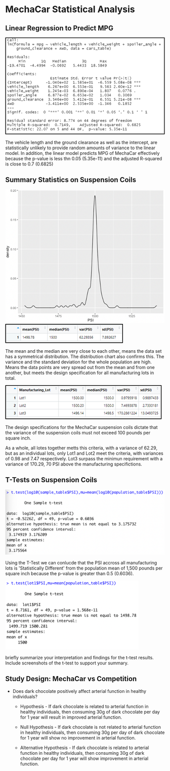 # MechaCar Statistical Analysis

## Linear Regression to Predict MPG

<img src='https://github.com/juliomeza/MechaCar_Statistical_Analysis/blob/main/Screenshots/1-LinearRegression.png'>

The vehicle length and the ground clearance as well as the intercept, are statistically unlikely to provide random amounts of variance to the linear model. In addition, the linear model predicts MPG of MechaCar effectively because the p-value is less thn 0.05 (5.35e-11) and the adjusted R-squared is close to 0.7 (0.6825)


## Summary Statistics on Suspension Coils

<img src='https://github.com/juliomeza/MechaCar_Statistical_Analysis/blob/main/Screenshots/2-Chart.png'>


<img src='https://github.com/juliomeza/MechaCar_Statistical_Analysis/blob/main/Screenshots/2-TotalSummary.png'>

The mean and the median are very close to each other, means the data set has a symmetrical distribution. The distribution chart also confirms this. The variance and the standard deviation for the whole population are high. Means the data points are very spread out from the mean and from one another, but meets the design specification for all manufacturing lots in total.

<img src='https://github.com/juliomeza/MechaCar_Statistical_Analysis/blob/main/Screenshots/2-LotSummary.png'>

The design specifications for the MechaCar suspension coils dictate that the variance of the suspension coils must not exceed 100 pounds per square inch.

As a whole, all lotes together metts this criteria, with a variance of 62.29, but as an individual lots, only Lot1 and Lot2 meet the criteria, with variances of 0.98 and 7.47 respectively. Lot3 surpass the minimun requirement with a variance of 170.29, 70 PSI above the manufacturing specifictions.


## T-Tests on Suspension Coils

<img src='https://github.com/juliomeza/MechaCar_Statistical_Analysis/blob/main/Screenshots/3-T-Test-All-Lots.png'>

Using the T-Test we can conlucde that the PSI accross all manufacturing lots is 'Statistically Different' from the population mean of 1,500 pounds per square inch because the p-value is greater than 0.5 (0.6036).

<img src='https://github.com/juliomeza/MechaCar_Statistical_Analysis/blob/main/Screenshots/3-Lot1.png'>


briefly summarize your interpretation and findings for the t-test results. Include screenshots of the t-test to support your summary.



## Study Design: MechaCar vs Competition

* Does dark chocolate positively affect arterial function in healthy individuals? 

  * Hypothesis - If dark chocolate is related to arterial function in healthy individuals, then consuming 30g of dark chocolate per day for 1 year will result in improved arterial function.

  * Null Hypothesis - If dark chocolate is not related to arterial function in healthy individuals, then consuming 30g per day of dark chocolate for 1 year will show no improvement in arterial function.

  * Alternative Hypothesis - If dark chocolate is related to arterial function in healthy individuals, then consuming 30g of dark chocolate per day for 1 year will show improvement in arterial function.